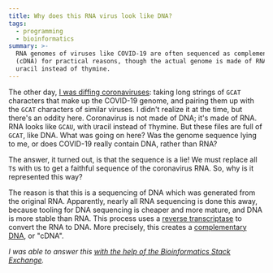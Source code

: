 ```yaml
---
title: Why does this RNA virus look like DNA?
tags:
  - programming
  - bioinformatics
summary: >-
  RNA genomes of viruses like COVID-19 are often sequenced as complementary DNA
  (cDNA) for practical reasons, though the actual genome is made of RNA with
  uracil instead of thymine.
---
```


The other day, [I was diffing coronaviruses](/2020/02/09/diffing-coronaviruses/):
taking long strings of `GCAT` characters that make up the COVID-19 genome,
and pairing them up with the `GCAT` characters of similar viruses.
I didn't realize it at the time,
but there's an oddity here.
Coronavirus is not made of DNA; it's made of RNA.
RNA looks like `GCAU`,
with `U`racil instead of `T`hymine.
But these files are full of `GCAT`, like DNA.
What was going on here?
Was the genome sequence lying to me, or does COVID-19 really contain DNA, rather than RNA?

The answer, it turned out, is that the sequence is a lie!
We must replace all `T`s with `U`s to get a faithful sequence of the coronavirus RNA.
So, why is it represented this way?

The reason is that 
this is a sequencing of DNA 
which was generated from the original RNA.
Apparently, nearly all RNA sequencing is done this away,
because tooling for DNA sequencing is cheaper and more mature,
and DNA is more stable than RNA.
This process uses a [reverse transcriptase](https://en.wikipedia.org/wiki/Reverse_transcriptase)
to convert the RNA to DNA.
More precisely,
this creates a [complementary DNA](https://en.wikipedia.org/wiki/Complementary_DNA),
or "cDNA".

_I was able to answer this [with the help of the Bioinformatics Stack Exchange](https://bioinformatics.stackexchange.com/questions/11353/why-does-the-fasta-sequence-for-coronavirus-look-like-dna-not-rna)._
